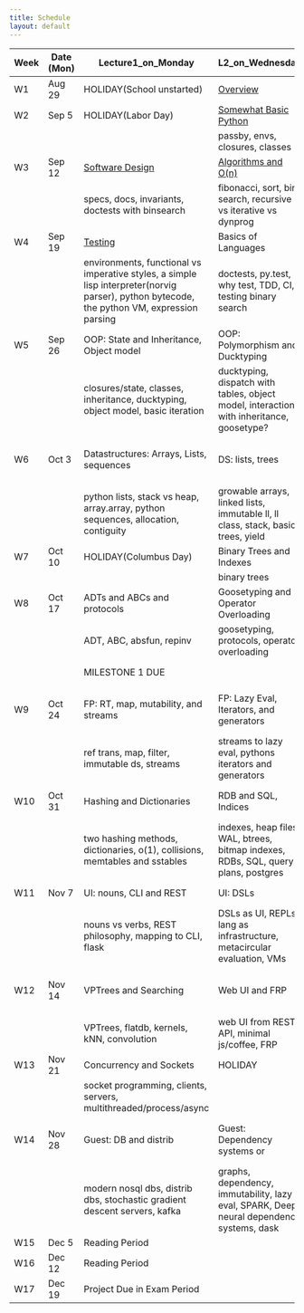 ```yaml
---
title: Schedule
layout: default
---
```


| Week | Date (Mon) | Lecture1_on_Monday                       | L2_on_Wednesday                          | Lab_on_Friday                            | HW_Information                           | Project_Information                      |
| ---- | ---------- | ---------------------------------------- | ---------------------------------------- | ---------------------------------------- | ---------------------------------------- | ---------------------------------------- |
| W1   | Aug 29     | HOLIDAY(School unstarted)                | [Overview](https://github.com/iacs-cs207/cs207-2016/blob/master/lectures/introduction.pdf)        |     [git and basic python](https://github.com/iacs-cs207/cs207-2016/blob/master/labs/lab1)                                     |    [HW1](https://goo.gl/forms/JOSiIPl3imlT44wL2)                                      |                                          |
| W2   | Sep 5      | HOLIDAY(Labor Day)                       | [Somewhat Basic Python](https://github.com/iacs-cs207/cs207-2016/blob/master/lectures/BasicPythonAndEnvironments.ipynb)                    | [Decorators+closures](https://github.com/iacs-cs207/cs207-2016/blob/master/labs/lab2.ipynb)                      | [closures](https://github.com/iacs-cs207/cs207-2016/blob/master/homeworks/distribute_hw2.ipynb)                      | Form Groups                              |
|      |            |                                          | passby, envs, closures, classes          |                                          |                                          |                                          |
| W3   | Sep 12     | [Software Design](https://github.com/iacs-cs207/cs207-2016/blob/master/lectures/SoftwareDesign.ipynb)                          | [Algorithms and O(n)](https://github.com/iacs-cs207/cs207-2016/blob/master/lectures/Algorithms.ipynb)                      | [Fib](https://github.com/iacs-cs207/cs207-2016/blob/master/labs/lab3.ipynb)                                      | [Fib+Decorators](https://github.com/iacs-cs207/cs207-2016/blob/master/homeworks/distribute_hw3.ipynb)                           | Form Groups                              |
|      |            | specs, docs, invariants, doctests with binsearch | fibonacci, sort, bin search, recursive vs iterative vs dynprog |                                          |                                          |                                          |
| W4   | Sep 19     | [Testing](https://github.com/iacs-cs207/cs207-2016/blob/master/lectures/IITesting.ipynb)                  | Basics of Languages                           | test and CI                              | travis and package                       |                                          |
|      |            | environments, functional vs imperative styles, a simple lisp interpreter(norvig parser), python bytecode, the python VM, expression parsing | doctests, py.test, why test, TDD, CI, testing binary search | mymath with tests and CI and package     | binary search package                    |                                          |
| W5   | Sep 26     | OOP: State and Inheritance, Object model | OOP: Polymorphism and Ducktyping         | Python properties or javascript objects  | Light curves OOP hw                      | tested TS Class                          |
|      |            | closures/state, classes, inheritance, ducktyping, object model, basic iteration | ducktyping, dispatch with tables, object model, interaction with inheritance, goosetype? |                                          |                                          |                                          |
| W6   | Oct 3      | Datastructures: Arrays, Lists, sequences | DS: lists, trees                         | Tree parsing and Heaps start             | LL setitem + heaps implem: delete and heapify | TS class with contiguous data(numpy)     |
|      |            | python lists, stack vs heap, array.array, python sequences, allocation, contiguity | growable arrays, linked lists, immutable ll, ll class, stack, basic trees, yield |                                          |                                          |                                          |
| W7   | Oct 10     | HOLIDAY(Columbus Day)                    | Binary Trees and Indexes                 | Balancing or indexing.                   | Augmented BST                            | index for standardized values            |
|      |            |                                          | binary trees                             |                                          |                                          |                                          |
| W8   | Oct 17     | ADTs and ABCs and protocols              | Goosetyping and Operator Overloading     | Environment ADT                          | Env with different implementations       | OOP for time series                      |
|      |            | ADT, ABC, absfun, repinv                 | goosetyping, protocols, operator overloading |                                          |                                          |                                          |
|      |            | MILESTONE 1 DUE                          |                                          |                                          |                                          | MILESTONE1(W1-8)                         |
| W9   | Oct 24     | FP: RT, map, mutability, and streams     | FP: Lazy Eval, Iterators, and generators | immutable BST                            | online anomaly detection, writing immutable BST | add lazy eval, functional ops on time series, synthetic |
|      |            | ref trans, map, filter, immutable ds, streams | streams to lazy eval, pythons iterators and generators |                                          |                                          |                                          |
| W10  | Oct 31     | Hashing and Dictionaries                 | RDB and SQL, Indices                     | Factor Index in sqlite                   | Factor Index with Bloom filter and persistence | make metadata index                      |
|      |            | two hashing methods, dictionaries, o(1), collisions, memtables and sstables | indexes, heap files, WAL, btrees, bitmap indexes, RDBs, SQL, query plans, postgres |                                          |                                          |                                          |
| W11  | Nov 7      | UI: nouns, CLI and REST                  | UI: DSLs                                 | Lispy DSL                                | Lispy DSL for index                      | in-process REPL for dbase                |
|      |            | nouns vs verbs, REST philosophy, mapping to CLI, flask | DSLs as UI, REPLs, lang as infrastructure, metacircular evaluation, VMs |                                          |                                          |                                          |
| W12  | Nov 14     | VPTrees and Searching                    | Web UI and FRP                           | Devops Lab, makefiles, dependency systems | None                                     | REST API for DBASE, connects in process  |
|      |            | VPTrees, flatdb, kernels, kNN, convolution | web UI from REST API, minimal js/coffee, FRP |                                          |                                          |                                          |
| W13  | Nov 21     | Concurrency and Sockets                  | HOLIDAY                                  |                                          | None                                     | socket server for dbase                  |
|      |            | socket programming, clients, servers, multithreaded/process/async |                                          |                                          |                                          |                                          |
| W14  | Nov 28     | Guest: DB and distrib                    | Guest: Dependency systems or             | Amazon Lab, postgres, web, microservices, Heroku | None                                     | develop sim search, web UI               |
|      |            | modern nosql dbs, distrib dbs, stochastic gradient descent servers, kafka | graphs, dependency, immutability, lazy eval, SPARK, Deep neural dependency systems, dask |                                          |                                          |                                          |
| W15  | Dec 5      | Reading Period                           |                                          |                                          |                                          |                                          |
| W16  | Dec 12     | Reading Period                           |                                          | Exam period begins                       |                                          |                                          |
| W17  | Dec 19     | Project Due in Exam Period               |                                          |                                          |                                          |                                          |
